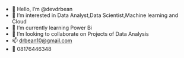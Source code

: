 - 👋 Hello, I’m @devdrbean
- 👀 I’m interested in Data Analyst,Data Scientist,Machine learning and Cloud 
- 🌱 I’m currently learning Power Bi 
- 💞️ I’m looking to collaborate on Projects of Data Analysis 
- 📫 drbean10@gmail.com 
- 📱 08176446348
<!---
devdrbean/devdrbean is a ✨ special ✨ repository because its `README.md` (this file) appears on your GitHub profile.
You can click the Preview link to take a look at your changes.
--->

